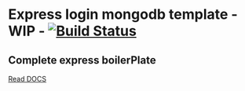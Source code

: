 # Express login mongodb template - WIP - [![Build Status](https://travis-ci.com/alessandro-caldonazzi/Express-Mongo-Login-BoilerPlate.svg?branch=main)](https://travis-ci.com/alessandro-caldonazzi/Express-Mongo-Login-BoilerPlate)

## Complete express boilerPlate 
[Read DOCS](docs.md)